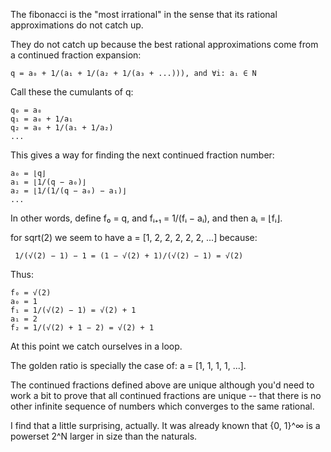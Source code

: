 The fibonacci is the "most irrational" in the sense that its rational approximations do not catch up.

They do not catch up because the best rational approximations come from a continued fraction expansion:

    q = a₀ + 1/(a₁ + 1/(a₂ + 1/(a₃ + ...))), and ∀i: aᵢ ∈ N

Call these the cumulants of q:

    q₀ = a₀
    q₁ = a₀ + 1/a₁
    q₂ = a₀ + 1/(a₁ + 1/a₂) 
    ...

This gives a way for finding the next continued fraction number:

    a₀ = ⌊q⌋
    a₁ = ⌊1/(q − a₀)⌋
    a₂ = ⌊1/(1/(q − a₀) − a₁)⌋
    ...

In other words, define f₀ = q, and fᵢ₊₁ = 1/(fᵢ − aᵢ), and then aᵢ = ⌊fᵢ⌋.

for sqrt(2) we seem to have a = [1, 2, 2, 2, 2, 2, ...] because:

     1/(√(2) − 1) − 1 = (1 − √(2) + 1)/(√(2) − 1) = √(2)

Thus:
    
    f₀ = √(2)
    a₀ = 1
    f₁ = 1/(√(2) − 1) = √(2) + 1
    a₁ = 2
    f₂ = 1/(√(2) + 1 − 2) = √(2) + 1
    
At this point we catch ourselves in a loop.

The golden ratio is specially the case of: a = [1, 1, 1, 1, ...].

The continued fractions defined above are unique although you'd need to work a
bit to prove that all continued fractions are unique -- that there is no other
infinite sequence of numbers which converges to the same rational.

I find that a little surprising, actually. It was already known that {0, 1}^∞
is a powerset 2^N larger in size than the naturals. 